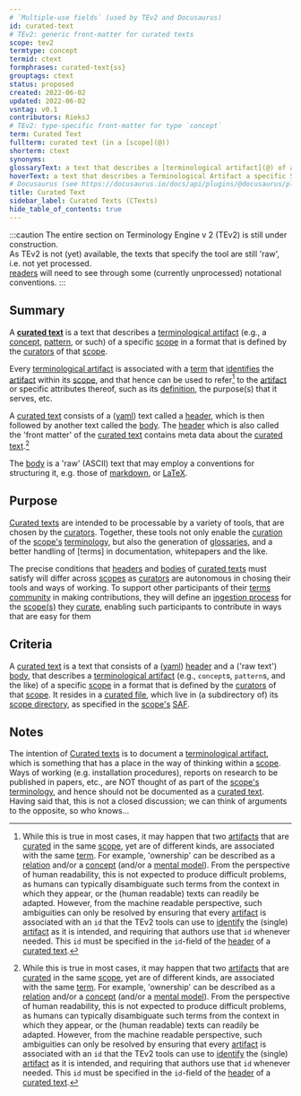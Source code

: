 ```yaml
---
# `Multiple-use fields` (used by TEv2 and Docusaurus)
id: curated-text
# TEv2: generic front-matter for curated texts
scope: tev2
termtype: concept
termid: ctext
formphrases: curated-text{ss}
grouptags: ctext
status: proposed
created: 2022-06-02
updated: 2022-06-02
vsntag: v0.1
contributors: RieksJ
# TEv2: type-specific front-matter for type `concept`
term: Curated Text
fullterm: curated text (in a [scope](@))
shorterm: ctext
synonyms:
glossaryText: a text that describes a [terminological artifact](@) of a specific [scope](@) in a format that is defined by the [curators](@) of that [scope](@)
hoverText: a text that describes a Terminological Artifact a specific Scope in a format that is defined by the Curators of that Scope.
# Docusaurus (see https://docusaurus.io/docs/api/plugins/@docusaurus/plugin-content-docs#markdown-front-matter):
title: Curated Text
sidebar_label: Curated Texts (CTexts)
hide_table_of_contents: true
---
```


:::caution
The entire section on Terminology Engine v 2 (TEv2) is still under construction.<br/>
As TEv2 is not (yet) available, the texts that specify the tool are still 'raw', i.e. not yet processed.<br/>[readers](@) will need to see through some (currently unprocessed) notational conventions.
:::

## Summary

A **[curated text](@)** is a text that describes a [terminological artifact](@) (e.g., a [concept](@), [pattern](@), or such) of a specific [scope](@) in a format that is defined by the [curators](@) of that [scope](@).

Every [terminological artifact](@) is associated with a [term](@) that [identifies](@) the [artifact](terminological-artifact@) within its [scope](@), and that hence can be used to refer[^1] to the [artifact](terminological-artifact@) or specific attributes thereof, such as its [definition](@), the purpose(s) that it serves, etc.

[^1]: While this is true in most cases, it may happen that two [artifacts](terminological-artifact@) that are [curated](@) in the same [scope](@), yet are of different kinds, are associated with the same [term](@). For example, 'ownership' can be described as a [relation](@) and/or a [concept](@) (and/or a [mental model](@)). From the perspective of human readability, this is not expected to produce difficult problems, as humans can typically disambiguate such terms from the context in which they appear, or the (human readable) texts can  readily be adapted. However, from the machine readable perspective, such ambiguities can only be resolved by ensuring that every [artifact](terminological-artifact@) is associated with an `id` that the TEv2 tools can use to [identify](@) the (single) [artifact](terminological-artifact@) as it is intended, and requiring that authors use that `id` whenever needed. This `id` must be specified in the `id`-field of the [header](@) of a [curated text](@).

A [curated text](@) consists of a ([yaml](https://yaml.org/spec/1.2.2/)) text called a [header](@), which is then followed by another text called the [body](@). The [header](@) which is also called the 'front matter' of the [curated text](@) contains meta data about the [curated text](@).[^1]

[^1]: This 'front matter' may also be used to contain data that *could* have been part of the [body](@), but for which it is more convenient to make it part of the 'front matter'.

The [body](@) is a 'raw' (ASCII) text that may employ a conventions for structuring it, e.g. those of [markdown](https://www.markdownguide.org/basic-syntax/), or [LaTeX](https://www.latex-project.org/help/documentation/usrguide.pdf).

## Purpose

[Curated texts](@) are intended to be processable by a variety of tools, that are chosen by the [curators](@). Together, these tools not only enable the [curation](@) of the [scope's](@) [terminology](@), but also the generation of [glossaries](@), and a better handling of [terms] in documentation, whitepapers and the like.

The precise conditions that [headers](@) and [bodies](@) of [curated texts](@) must satisfy will differ across [scopes](@) as [curators](@) are autonomous in chosing their tools and ways of working. To support other participants of their [terms community](@) in making contributions, they will define an [ingestion process](@) for the [scope(s)](@) they [curate](@), enabling such participants to contribute in ways that are easy for them

## Criteria

A [curated text](@) is a text that consists of a ([yaml](https://yaml.org/spec/1.2.2/)) [header](@) and a ('raw text') [body](@), that describes a [terminological artifact](@) (e.g., `concept`s, `pattern`s, and the like) of a specific [scope](@) in a format that is defined by the [curators](@) of that [scope](@). It resides in a [curated file](@), which live in (a subdirectory of) its [scope directory](@), as specified in the [scope's](@) [SAF](@).

## Notes

The intention of [Curated texts](@) is to document a [terminological artifact](@), which is something that has a place in the way of thinking within a [scope](@). Ways of working (e.g. installation procedures), reports on research to be published in papers, etc., are NOT thought of as part of the [scope's](@) [terminology](@), and hence should not be documented as a [curated text](@). Having said that, this is not a closed discussion; we can think of arguments to the opposite, so who knows...